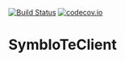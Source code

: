 [![Build Status](https://api.travis-ci.org/symbiote-h2020/SymbIoTeClient.svg?branch=staging)](https://api.travis-ci.org/symbiote-h2020/SymbIoTeClient)
[![codecov.io](https://codecov.io/github/symbiote-h2020/SymbIoTeClient/branch/master/graph/badge.svg)](https://codecov.io/github/symbiote-h2020/SymbIoTeClient/branch/develop)

# SymbIoTeClient

